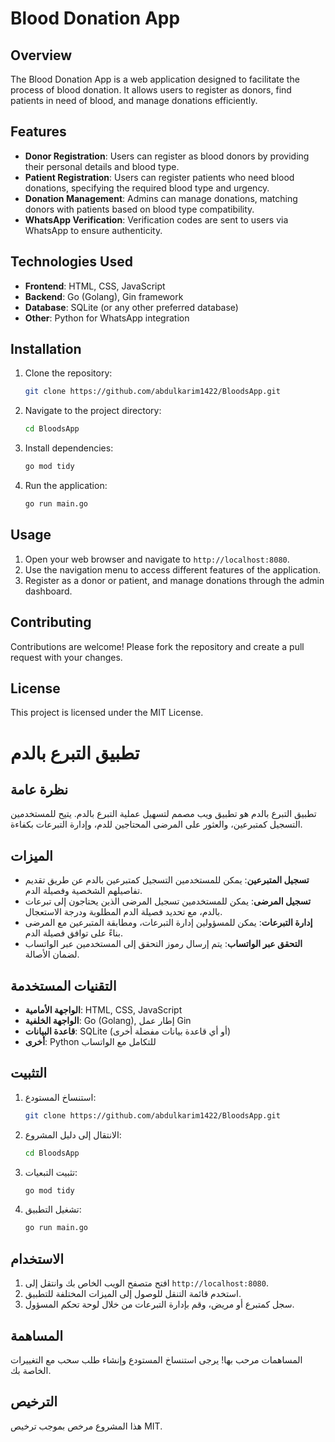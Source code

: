 # Blood Donation App

## Overview
The Blood Donation App is a web application designed to facilitate the process of blood donation. It allows users to register as donors, find patients in need of blood, and manage donations efficiently.

## Features
- **Donor Registration**: Users can register as blood donors by providing their personal details and blood type.
- **Patient Registration**: Users can register patients who need blood donations, specifying the required blood type and urgency.
- **Donation Management**: Admins can manage donations, matching donors with patients based on blood type compatibility.
- **WhatsApp Verification**: Verification codes are sent to users via WhatsApp to ensure authenticity.

## Technologies Used
- **Frontend**: HTML, CSS, JavaScript
- **Backend**: Go (Golang), Gin framework
- **Database**: SQLite (or any other preferred database)
- **Other**: Python for WhatsApp integration

## Installation
1. Clone the repository:
    ```sh
    git clone https://github.com/abdulkarim1422/BloodsApp.git
    ```
2. Navigate to the project directory:
    ```sh
    cd BloodsApp
    ```
3. Install dependencies:
    ```sh
    go mod tidy
    ```
4. Run the application:
    ```sh
    go run main.go
    ```

## Usage
1. Open your web browser and navigate to `http://localhost:8080`.
2. Use the navigation menu to access different features of the application.
3. Register as a donor or patient, and manage donations through the admin dashboard.

## Contributing
Contributions are welcome! Please fork the repository and create a pull request with your changes.

## License
This project is licensed under the MIT License.


# تطبيق التبرع بالدم

## نظرة عامة
تطبيق التبرع بالدم هو تطبيق ويب مصمم لتسهيل عملية التبرع بالدم. يتيح للمستخدمين التسجيل كمتبرعين، والعثور على المرضى المحتاجين للدم، وإدارة التبرعات بكفاءة.

## الميزات
- **تسجيل المتبرعين**: يمكن للمستخدمين التسجيل كمتبرعين بالدم عن طريق تقديم تفاصيلهم الشخصية وفصيلة الدم.
- **تسجيل المرضى**: يمكن للمستخدمين تسجيل المرضى الذين يحتاجون إلى تبرعات بالدم، مع تحديد فصيلة الدم المطلوبة ودرجة الاستعجال.
- **إدارة التبرعات**: يمكن للمسؤولين إدارة التبرعات، ومطابقة المتبرعين مع المرضى بناءً على توافق فصيلة الدم.
- **التحقق عبر الواتساب**: يتم إرسال رموز التحقق إلى المستخدمين عبر الواتساب لضمان الأصالة.

## التقنيات المستخدمة
- **الواجهة الأمامية**: HTML, CSS, JavaScript
- **الواجهة الخلفية**: Go (Golang), إطار عمل Gin
- **قاعدة البيانات**: SQLite (أو أي قاعدة بيانات مفضلة أخرى)
- **أخرى**: Python للتكامل مع الواتساب

## التثبيت
1. استنساخ المستودع:
    ```sh
    git clone https://github.com/abdulkarim1422/BloodsApp.git
    ```
2. الانتقال إلى دليل المشروع:
    ```sh
    cd BloodsApp
    ```
3. تثبيت التبعيات:
    ```sh
    go mod tidy
    ```
4. تشغيل التطبيق:
    ```sh
    go run main.go
    ```

## الاستخدام
1. افتح متصفح الويب الخاص بك وانتقل إلى `http://localhost:8080`.
2. استخدم قائمة التنقل للوصول إلى الميزات المختلفة للتطبيق.
3. سجل كمتبرع أو مريض، وقم بإدارة التبرعات من خلال لوحة تحكم المسؤول.

## المساهمة
المساهمات مرحب بها! يرجى استنساخ المستودع وإنشاء طلب سحب مع التغييرات الخاصة بك.

## الترخيص
هذا المشروع مرخص بموجب ترخيص MIT.